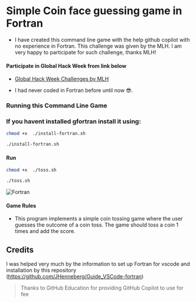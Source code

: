 # Simple Coin face guessing game in Fortran

- I have created this command line game with the help github copilot with no experience in Fortran. This challenge was given by the MLH. I am very happy to participate for such challenge, thanks MLH!

#### Participate in Global Hack Week from link below

- [Global Hack Week Challenges by MLH](https://ghw.mlh.io/challenges)

- I had never coded in Fortran before until now 😎.

### Running this Command Line Game

### If you havent installed gfortran install it using:

```bash
chmod +x  ./install-fortran.sh
```

```bash
./install-fortran.sh
```

#### Run 

```bash
chmod +x  ./toss.sh
```

```bash
./toss.sh
```

![Fortran](https://img.shields.io/badge/Fortran-%23734F96.svg?style=for-the-badge&logo=fortran&logoColor=white)

#### Game Rules
- This program implements a simple coin tossing game where the user guesses the outcome of a coin toss. The game should toss a coin 1 times and add the score.
## Credits

I was helped very much by the information to set up Fortran for vscode and installation by this repository (https://github.com/JHenneberg/Guide_VSCode-fortran)

> Thanks to GitHub Education for providing GitHub Copilot to use for fee